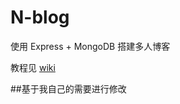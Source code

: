 N-blog
======

使用 Express + MongoDB 搭建多人博客  

教程见 [wiki](https://github.com/nswbmw/N-blog/wiki/_pages)

##基于我自己的需要进行修改